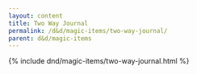 ```yaml
---
layout: content
title: Two Way Journal
permalink: /d&d/magic-items/two-way-journal/
parent: d&d/magic-items
---
```


{% include dnd/magic-items/two-way-journal.html %}
